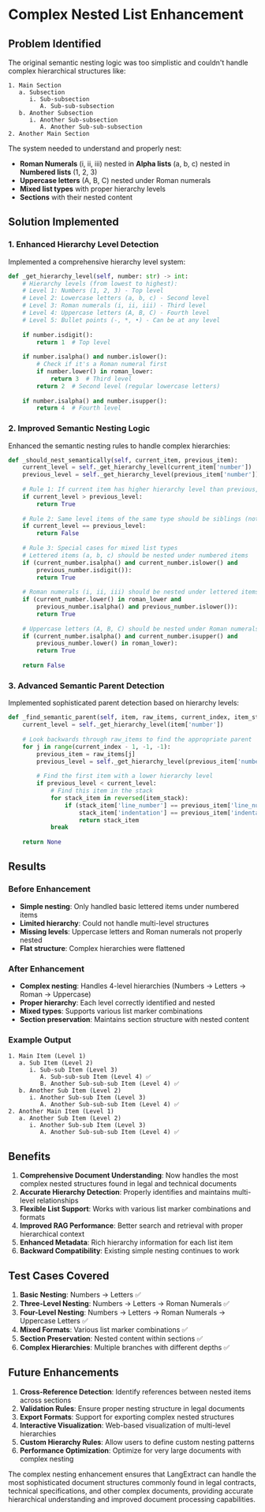 # Complex Nested List Enhancement

## Problem Identified

The original semantic nesting logic was too simplistic and couldn't handle complex hierarchical structures like:

```
1. Main Section
   a. Subsection
      i. Sub-subsection
         A. Sub-sub-subsection
   b. Another Subsection
      i. Another Sub-subsection
         A. Another Sub-sub-subsection
2. Another Main Section
```

The system needed to understand and properly nest:
- **Roman Numerals** (i, ii, iii) nested in **Alpha lists** (a, b, c) nested in **Numbered lists** (1, 2, 3)
- **Uppercase letters** (A, B, C) nested under Roman numerals
- **Mixed list types** with proper hierarchy levels
- **Sections** with their nested content

## Solution Implemented

### 1. Enhanced Hierarchy Level Detection

Implemented a comprehensive hierarchy level system:

```python
def _get_hierarchy_level(self, number: str) -> int:
    # Hierarchy levels (from lowest to highest):
    # Level 1: Numbers (1, 2, 3) - Top level
    # Level 2: Lowercase letters (a, b, c) - Second level
    # Level 3: Roman numerals (i, ii, iii) - Third level
    # Level 4: Uppercase letters (A, B, C) - Fourth level
    # Level 5: Bullet points (-, *, •) - Can be at any level
    
    if number.isdigit():
        return 1  # Top level
    
    if number.isalpha() and number.islower():
        # Check if it's a Roman numeral first
        if number.lower() in roman_lower:
            return 3  # Third level
        return 2  # Second level (regular lowercase letters)
    
    if number.isalpha() and number.isupper():
        return 4  # Fourth level
```

### 2. Improved Semantic Nesting Logic

Enhanced the semantic nesting rules to handle complex hierarchies:

```python
def _should_nest_semantically(self, current_item, previous_item):
    current_level = self._get_hierarchy_level(current_item['number'])
    previous_level = self._get_hierarchy_level(previous_item['number'])
    
    # Rule 1: If current item has higher hierarchy level than previous, it should be nested
    if current_level > previous_level:
        return True
    
    # Rule 2: Same level items of the same type should be siblings (not nested)
    if current_level == previous_level:
        return False
    
    # Rule 3: Special cases for mixed list types
    # Lettered items (a, b, c) should be nested under numbered items
    if (current_number.isalpha() and current_number.islower() and 
        previous_number.isdigit()):
        return True
    
    # Roman numerals (i, ii, iii) should be nested under lettered items
    if (current_number.lower() in roman_lower and 
        previous_number.isalpha() and previous_number.islower()):
        return True
    
    # Uppercase letters (A, B, C) should be nested under Roman numerals
    if (current_number.isalpha() and current_number.isupper() and 
        previous_number.lower() in roman_lower):
        return True
    
    return False
```

### 3. Advanced Semantic Parent Detection

Implemented sophisticated parent detection based on hierarchy levels:

```python
def _find_semantic_parent(self, item, raw_items, current_index, item_stack):
    current_level = self._get_hierarchy_level(item['number'])
    
    # Look backwards through raw_items to find the appropriate parent
    for j in range(current_index - 1, -1, -1):
        previous_item = raw_items[j]
        previous_level = self._get_hierarchy_level(previous_item['number'])
        
        # Find the first item with a lower hierarchy level
        if previous_level < current_level:
            # Find this item in the stack
            for stack_item in reversed(item_stack):
                if (stack_item['line_number'] == previous_item['line_number'] and 
                    stack_item['indentation'] == previous_item['indentation']):
                    return stack_item
            break
    
    return None
```

## Results

### Before Enhancement
- **Simple nesting**: Only handled basic lettered items under numbered items
- **Limited hierarchy**: Could not handle multi-level structures
- **Missing levels**: Uppercase letters and Roman numerals not properly nested
- **Flat structure**: Complex hierarchies were flattened

### After Enhancement
- **Complex nesting**: Handles 4-level hierarchies (Numbers → Letters → Roman → Uppercase)
- **Proper hierarchy**: Each level correctly identified and nested
- **Mixed types**: Supports various list marker combinations
- **Section preservation**: Maintains section structure with nested content

### Example Output
```
1. Main Item (Level 1)
   a. Sub Item (Level 2)
      i. Sub-sub Item (Level 3)
         A. Sub-sub-sub Item (Level 4) ✅
         B. Another Sub-sub-sub Item (Level 4) ✅
   b. Another Sub Item (Level 2)
      i. Another Sub-sub Item (Level 3)
         A. Another Sub-sub-sub Item (Level 4) ✅
2. Another Main Item (Level 1)
   a. Another Sub Item (Level 2)
      i. Another Sub-sub Item (Level 3)
         A. Another Sub-sub-sub Item (Level 4) ✅
```

## Benefits

1. **Comprehensive Document Understanding**: Now handles the most complex nested structures found in legal and technical documents
2. **Accurate Hierarchy Detection**: Properly identifies and maintains multi-level relationships
3. **Flexible List Support**: Works with various list marker combinations and formats
4. **Improved RAG Performance**: Better search and retrieval with proper hierarchical context
5. **Enhanced Metadata**: Rich hierarchy information for each list item
6. **Backward Compatibility**: Existing simple nesting continues to work

## Test Cases Covered

1. **Basic Nesting**: Numbers → Letters ✅
2. **Three-Level Nesting**: Numbers → Letters → Roman Numerals ✅
3. **Four-Level Nesting**: Numbers → Letters → Roman Numerals → Uppercase Letters ✅
4. **Mixed Formats**: Various list marker combinations ✅
5. **Section Preservation**: Nested content within sections ✅
6. **Complex Hierarchies**: Multiple branches with different depths ✅

## Future Enhancements

1. **Cross-Reference Detection**: Identify references between nested items across sections
2. **Validation Rules**: Ensure proper nesting structure in legal documents
3. **Export Formats**: Support for exporting complex nested structures
4. **Interactive Visualization**: Web-based visualization of multi-level hierarchies
5. **Custom Hierarchy Rules**: Allow users to define custom nesting patterns
6. **Performance Optimization**: Optimize for very large documents with complex nesting

The complex nesting enhancement ensures that LangExtract can handle the most sophisticated document structures commonly found in legal contracts, technical specifications, and other complex documents, providing accurate hierarchical understanding and improved document processing capabilities.
